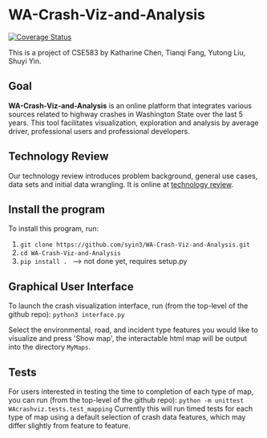 # WA-Crash-Viz-and-Analysis
[![Coverage Status](https://coveralls.io/repos/github/fangtianqi941128/WA-Crash-Viz-and-Analysis/badge.svg?branch=master)](https://coveralls.io/github/fangtianqi941128/WA-Crash-Viz-and-Analysis?branch=master)

This is a project of CSE583 by Katharine Chen, Tianqi Fang, Yutong Liu, Shuyi Yin.

## Goal
**WA-Crash-Viz-and-Analysis** is an online platform that integrates various sources related to highway crashes in Washington State over the last 5 years. This tool facilitates visualization, exploration and analysis by average driver, professional users and professional developers.

## Technology Review
Our technology review introduces problem background, general use cases, data sets and initial data wrangling. It is online at [technology review](
https://syin3.github.io/WA-Crash-Viz-and-Analysis/technology%20review/#/).

## Install the program
To install this program, run:
1. ```git clone https://github.com/syin3/WA-Crash-Viz-and-Analysis.git```
2. ```cd WA-Crash-Viz-and-Analysis```
3. ```pip install . ``` --> not done yet, requires setup.py

## Graphical User Interface
To launch the crash visualization interface, run (from the top-level of the github repo):
```python3 interface.py```

Select the environmental, road, and incident type features you would like to visualize and press 'Show map', the interactable html map will be output into the directory ```MyMaps```.

## Tests
For users interested in testing the time to completion of each type of map, you can run (from the top-level of the github repo):
```python -m unittest WAcrashviz.tests.test_mapping```
Currently this will run timed tests for each type of map using a default selection of crash data features, which may differ slightly from feature to feature.
